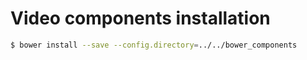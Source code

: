 ﻿# Video components installation

```sh
$ bower install --save --config.directory=../../bower_components
```